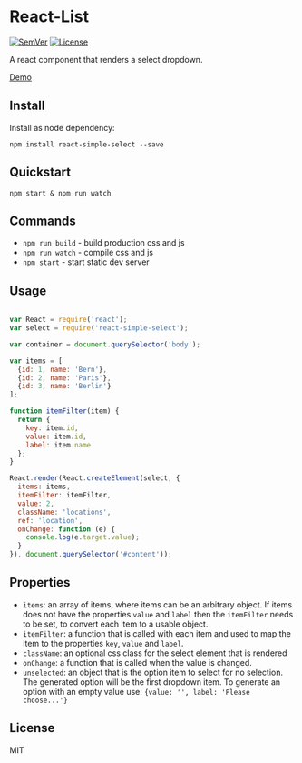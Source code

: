 # React-List

[![SemVer]](http://semver.org)
[![License]](https://github.com/tjunghans/react-select/blob/master/LICENCE)

A react component that renders a select dropdown.

[Demo](http://tangiblej.neocities.org/react-select-example.html)


## Install

Install as node dependency:

```
npm install react-simple-select --save
```


## Quickstart

```
npm start & npm run watch
```


## Commands

- `npm run build` - build production css and js
- `npm run watch` - compile css and js
- `npm start` - start static dev server


## Usage

```javascript

var React = require('react');
var select = require('react-simple-select');

var container = document.querySelector('body');

var items = [
  {id: 1, name: 'Bern'},
  {id: 2, name: 'Paris'},
  {id: 3, name: 'Berlin'}
];

function itemFilter(item) {
  return {
    key: item.id,
    value: item.id,
    label: item.name
  };
}

React.render(React.createElement(select, {
  items: items,
  itemFilter: itemFilter,
  value: 2,
  className: 'locations',
  ref: 'location',
  onChange: function (e) {
    console.log(e.target.value);
  }
}), document.querySelector('#content'));

```


## Properties

- `items`: an array of items, where items can be an arbitrary object. If items
  does not have the properties `value` and `label` then the `itemFilter` needs
  to be set, to convert each item to a usable object.
- `itemFilter`: a function that is called with each item and used to map the
  item to the properties `key`, `value` and `label`.
- `className`: an optional css class for the select element that is rendered
- `onChange`: a function that is called when the value is changed.
- `unselected`: an object that is the option item to select for no selection.
  The generated option will be the first dropdown item. To generate an option
  with an empty value use: `{value: '', label: 'Please choose...'}`


## License

MIT

[SemVer]: http://img.shields.io/:semver-%E2%9C%93-brightgreen.svg
[License]: http://img.shields.io/npm/l/mochify.svg


